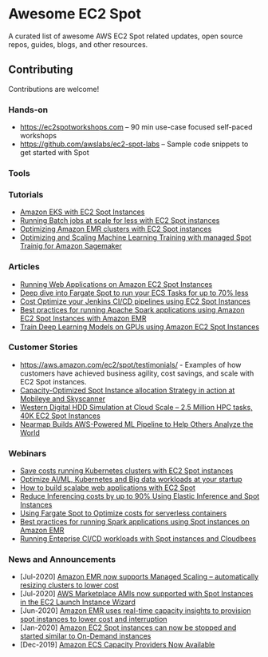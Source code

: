 # Awesome EC2 Spot
A curated list of awesome AWS EC2 Spot related updates, open source repos, guides, blogs, and other resources.


## Contributing

Contributions are welcome!

### Hands-on
* https://ec2spotworkshops.com – 90 min use-case focused self-paced workshops
* https://github.com/awslabs/ec2-spot-labs – Sample code snippets to get started with Spot

### Tools

### Tutorials 

* [Amazon EKS with EC2 Spot Instances](https://aws.amazon.com/getting-started/hands-on/amazon-eks-with-spot-instances/)
* [Running Batch jobs at scale for less with EC2 Spot instances](https://aws.amazon.com/getting-started/hands-on/run-batch-jobs-at-scale-with-ec2-spot/)
* [Optimizing Amazon EMR clusters with EC2 Spot instances](https://aws.amazon.com/getting-started/hands-on/optimize-amazon-emr-clusters-with-ec2-spot/)
* [Optimizing and Scaling Machine Learning Training  with managed Spot Trainig for Amazon Sagemaker](https://aws.amazon.com/getting-started/hands-on/managed-spot-training-sagemaker/)

### Articles

* [Running Web Applications on Amazon EC2 Spot Instances](https://aws.amazon.com/blogs/compute/running-web-applications-on-amazon-ec2-spot-instances/)
* [Deep dive into Fargate Spot to run your ECS Tasks for up to 70% less](https://aws.amazon.com/blogs/compute/deep-dive-into-fargate-spot-to-run-your-ecs-tasks-for-up-to-70-less/)
* [Cost Optimize your Jenkins CI/CD pipelines using EC2 Spot Instances](https://aws.amazon.com/blogs/compute/cost-optimize-your-jenkins-ci-cd-pipelines-using-ec2-spot-instances/)
* [Best practices for running Apache Spark applications using Amazon EC2 Spot Instances with Amazon EMR](https://aws.amazon.com/blogs/big-data/best-practices-for-running-apache-spark-applications-using-amazon-ec2-spot-instances-with-amazon-emr/)
* [Train Deep Learning Models on GPUs using Amazon EC2 Spot Instances](https://aws.amazon.com/blogs/machine-learning/train-deep-learning-models-on-gpus-using-amazon-ec2-spot-instances/)


### Customer Stories

* https://aws.amazon.com/ec2/spot/testimonials/ - Examples of how customers have achieved business agility, cost savings, and scale with EC2 Spot instances.
* [Capacity-Optimized Spot Instance allocation Strategy in action at Mobileye and Skyscanner](https://aws.amazon.com/blogs/aws/capacity-optimized-spot-instance-allocation-in-action-at-mobileye-and-skyscanner/)
* [Western Digital HDD Simulation at Cloud Scale – 2.5 Million HPC tasks, 40K EC2 Spot Instances](https://aws.amazon.com/blogs/aws/western-digital-hdd-simulation-at-cloud-scale-2-5-million-hpc-tasks-40k-ec2-spot-instances/)
* [Nearmap Builds AWS-Powered ML Pipeline to Help Others Analyze the World](https://aws.amazon.com/solutions/case-studies/nearmap-spot/)


### Webinars

* [Save costs running Kubernetes clusters with EC2 Spot instances](https://pages.awscloud.com/Save-Costs-Running-Kubernetes-Clusters-with-EC2-Spot-Instances_2020_0401-CMP_OD.html?&trk=ep_card-el_a131L0000084iG2QAI&trkCampaign=NA-FY20-AWS-DIGMKT-WEBINAR-SERIES-April_2020_0401-CMP&sc_channel=el&sc_campaign=pac_2018-2019_exlinks_ondemand_OTT_evergreen&sc_outcome=Product_Adoption_Campaigns&sc_geo=NAMER&sc_country=mult)
* [Optimize AI/ML, Kubernetes and Big data workloads at your startup](https://pages.awscloud.com/Optimize-AI-ML-Kubernetes-and-Big-Data-Workloads-at-Your-Startup_2020_0009-CMP_OD.html?&trk=ep_card-el_a134p000006BsCyAAK&trkCampaign=OnDemand_2020_0009-CMP&sc_channel=el&sc_campaign=pac_2018-2020_exlinks_ondemand_OTT_evergreen&sc_outcome=Product_Adoption_Campaigns&sc_geo=NAMER&sc_country=mult)
* [How to build scalabe web applications with EC2 Spot](https://pages.awscloud.com/How-to-Build-Scalable-Web-Based-Applications-for-Less-with-Amazon-EC2-Spot-Instances_2020_0327-CMP_OD.html?&trk=ep_card-el_a131L0000084iGQQAY&trkCampaign=NA-FY20-AWS-DIGMKT-WEBINAR-SERIES-March_2020_0327-CMP&sc_channel=el&sc_campaign=pac_2018-2019_exlinks_ondemand_OTT_evergreen&sc_outcome=Product_Adoption_Campaigns&sc_geo=NAMER&sc_country=mult)
* [Reduce Inferencing costs by up to 90% Using Elastic Inference and Spot Instances](https://pages.awscloud.com/Reduce-Inferencing-Cost-by-Up-to-90-Percent-Using-Amazon-Elastic-Inference-and-Amazon-EC2-Spot-Instances_2020_0002-CMP_OD.html?&trk=ep_card-el_a131L0000083Ub9QAE&trkCampaign=NA-FY20-AWS-DIGMKT-WEBINAR-SERIES-OnDemand_2020_0002-CMP&sc_channel=el&sc_campaign=pac_2018-2019_exlinks_ondemand_OTT_evergreen&sc_outcome=Product_Adoption_Campaigns&sc_geo=NAMER&sc_country=mult)
* [Using Fargate Spot to Optimize costs for serverless containers](https://pages.awscloud.com/Using-Fargate-Spot-to-Optimize-Costs-for-Serverless-Containers_2019_1203-CON_OD.html?&trk=ep_card-el_a131L0000058gpwQAA&trkCampaign=NA-FY19-AWS-DIGMKT-WEBINAR-SERIES-December_2019_1203-CON&sc_channel=el&sc_campaign=pac_2018-2019_exlinks_ondemand_OTT_evergreen&sc_outcome=Product_Adoption_Campaigns&sc_geo=NAMER&sc_country=mult)
* [Best practices for running Spark applications using Spot instances on Amazon EMR](https://pages.awscloud.com/Best-Practices-for-Running-Spark-Applications-Using-Spot-Instances-on-EMR_2019_0820-CMP_OD.html?&trk=ep_card-el_a131L0000057bPMQAY&trkCampaign=NA-FY19-AWS-DIGMKT-WEBINAR-SERIES-August_2019_0820-CMP&sc_channel=el&sc_campaign=pac_2018-2019_exlinks_ondemand_OTT_evergreen&sc_outcome=Product_Adoption_Campaigns&sc_geo=NAMER&sc_country=mult)
* [Running Enteprise CI/CD workloads with Spot instances and Cloudbees](https://pages.awscloud.com/Running-Enterprise-CI-CD-workloads-with-Amazon-EC2-Spot-Instances-and-CloudBees_2019_0616-CMP_OD.html?&trk=ep_card-el_a131L000005v8UtQAI&trkCampaign=NA-FY19-AWS-DIGMKT-WEBINAR-SERIES-June_2019_0616-CMP&sc_channel=el&sc_campaign=pac_2018-2019_exlinks_ondemand_OTT_evergreen&sc_outcome=Product_Adoption_Campaigns&sc_geo=NAMER&sc_country=mult)


### News and Announcements
* [Jul-2020] [Amazon EMR now supports Managed Scaling – automatically resizing clusters to lower cost](https://aws.amazon.com/about-aws/whats-new/2020/07/amazon-emr-now-supports-managed-scaling-automatically-resizing-clusters-to-lower-cost/)
* [Jul-2020] [AWS Marketplace AMIs now supported with Spot Instances in the EC2 Launch Instance Wizard](https://aws.amazon.com/about-aws/whats-new/2020/07/aws-marketplace-amis-supported-with-spot-instances-in-ec2-launch-instance-wizard/)
* [Jun-2020] [Amazon EMR uses real-time capacity insights to provision spot instances to lower cost and interruption](https://aws.amazon.com/about-aws/whats-new/2020/06/amazon-emr-uses-real-time-capacity-insights-to-provision-spot-instances-to-lower-cost-and-interruption/)
* [Jan-2020] [Amazon EC2 Spot instances can now be stopped and started similar to On-Demand instances](https://aws.amazon.com/about-aws/whats-new/2020/01/amazon-ec2-spot-instances-stopped-started-similar-to-on-demand-instances/)
* [Dec-2019] [Amazon ECS Capacity Providers Now Available](https://aws.amazon.com/about-aws/whats-new/2019/12/amazon-ecs-capacity-providers-now-available/)

